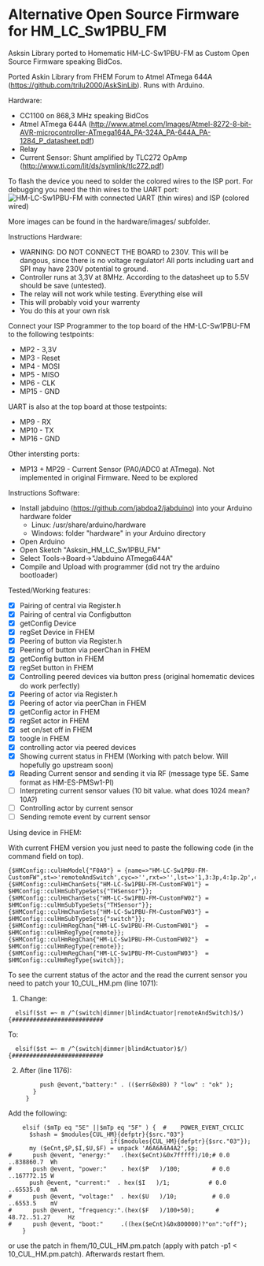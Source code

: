 Alternative Open Source Firmware for HM\_LC\_Sw1PBU\_FM
======================

Asksin Library ported to Homematic HM\-LC\-Sw1PBU\-FM as Custom Open Source Firmware speaking BidCos.

Ported Askin Library from FHEM Forum to Atmel ATmega 644A (https://github.com/trilu2000/AskSinLib). Runs with Arduino.

Hardware:
* CC1100 on 868,3 MHz speaking BidCos
* Atmel ATmega 644A (http://www.atmel.com/Images/Atmel-8272-8-bit-AVR-microcontroller-ATmega164A_PA-324A_PA-644A_PA-1284_P_datasheet.pdf)
* Relay
* Current Sensor: Shunt amplified by TLC272 OpAmp (http://www.ti.com/lit/ds/symlink/tlc272.pdf)

To flash the device you need to solder the colored wires to the ISP port. For debugging you need the thin wires to the UART port:
![](https://raw.github.com/jabdoa2/Asksin_HM_LC_Sw1PBU_FM/master/hardware/images/isp.jpg "HM-LC-Sw1PBU-FM with connected UART (thin wires) and ISP (colored wired)")

More images can be found in the hardware/images/ subfolder.

Instructions Hardware:
* WARNING: DO NOT CONNECT THE BOARD to 230V. This will be dangous, since there is no voltage regulator! All ports including uart and SPI may have 230V potential to ground.
* Controller runs at 3,3V at 8MHz. According to the datasheet up to 5.5V should be save (untested).
* The relay will not work while testing. Everything else will
* This will probably void your warrenty
* You do this at your own risk

Connect your ISP Programmer to the top board of the HM-LC-Sw1PBU-FM to the following testpoints:
* MP2 - 3,3V 
* MP3 - Reset
* MP4 - MOSI
* MP5 - MISO
* MP6 - CLK
* MP15 - GND

UART is also at the top board at those testpoints:
* MP9 - RX
* MP10 - TX
* MP16 - GND

Other intersting ports:
* MP13 + MP29 - Current Sensor (PA0/ADC0 at ATmega). Not implemented in original Firmware. Need to be explored

Instructions Software:
* Install jabduino (https://github.com/jabdoa2/jabduino) into your Arduino hardware folder
    * Linux: /usr/share/arduino/hardware 
    * Windows: folder "hardware" in your Arduino directory
* Open Arduino
* Open Sketch "Asksin\_HM\_LC\_Sw1PBU\_FM"
* Select Tools->Board->"Jabduino ATmega644A"
* Compile and Upload with programmer (did not try the arduino bootloader)

Tested/Working features:
- [x] Pairing of central via Register.h
- [x] Pairing of central via Configbutton
- [x] getConfig Device
- [x] regSet Device in FHEM
- [x] Peering of button via Register.h
- [x] Peering of button via peerChan in FHEM
- [x] getConfig button in FHEM
- [x] regSet button in FHEM
- [x] Controlling peered devices via button press (original homematic devices do work perfectly)
- [x] Peering of actor via Register.h
- [x] Peering of actor via peerChan in FHEM
- [x] getConfig actor in FHEM
- [x] regSet actor in FHEM
- [x] set on/set off in FHEM
- [x] toogle in FHEM
- [x] controlling actor via peered devices
- [x] Showing current status in FHEM (Working with patch below. Will hopefully go upstream soon)
- [x] Reading Current sensor and sending it via RF (message type 5E. Same format as HM-ES-PMSw1-Pl)
- [ ] Interpreting current sensor values (10 bit value. what does 1024 mean? 10A?)
- [ ] Controlling actor by current sensor
- [ ] Sending remote event by current sensor

Using device in FHEM:

With current FHEM version you just need to paste the following code (in the command field on top).

```
{$HMConfig::culHmModel{"F0A9"} = {name=>"HM-LC-Sw1PBU-FM-CustomFW",st=>'remoteAndSwitch',cyc=>'',rxt=>'',lst=>'1,3:3p,4:1p.2p',chn=>"Btn:1:2,Sw:3:3"}}
{$HMConfig::culHmChanSets{"HM-LC-Sw1PBU-FM-CustomFW01"} = $HMConfig::culHmSubTypeSets{"THSensor"}};
{$HMConfig::culHmChanSets{"HM-LC-Sw1PBU-FM-CustomFW02"} = $HMConfig::culHmSubTypeSets{"THSensor"}};
{$HMConfig::culHmChanSets{"HM-LC-Sw1PBU-FM-CustomFW03"} = $HMConfig::culHmSubTypeSets{"switch"}};
{$HMConfig::culHmRegChan{"HM-LC-Sw1PBU-FM-CustomFW01"}  = $HMConfig::culHmRegType{remote}};
{$HMConfig::culHmRegChan{"HM-LC-Sw1PBU-FM-CustomFW02"}  = $HMConfig::culHmRegType{remote}};
{$HMConfig::culHmRegChan{"HM-LC-Sw1PBU-FM-CustomFW03"}  = $HMConfig::culHmRegType{switch}};
```

To see the current status of the actor and the read the current sensor you need to patch your 10_CUL_HM.pm (line 1071):
1. Change:
```
  elsif($st =~ m /^(switch|dimmer|blindActuator|remoteAndSwitch)$/) {##########################
```
To:
```
  elsif($st =~ m /^(switch|dimmer|blindActuator)$/) {##########################
```

2. After (line 1176):
```
         push @event,"battery:" . (($err&0x80) ? "low" : "ok" );
       }
     }
```
Add the following:
```
    elsif ($mTp eq "5E" ||$mTp eq "5F" ) {  #    POWER_EVENT_CYCLIC
      $shash = $modules{CUL_HM}{defptr}{$src."03"}
                             if($modules{CUL_HM}{defptr}{$src."03"});
      my ($eCnt,$P,$I,$U,$F) = unpack 'A6A6A4A4A2',$p;
#      push @event, "energy:"   .(hex($eCnt)&0x7fffff)/10;# 0.0  ..838860.7  Wh
#      push @event, "power:"    . hex($P   )/100;         # 0.0  ..167772.15 W
      push @event, "current:"  . hex($I   )/1;           # 0.0  ..65535.0   mA
#      push @event, "voltage:"  . hex($U   )/10;          # 0.0  ..6553.5    mV
#      push @event, "frequency:".(hex($F   )/100+50);      # 48.72..51.27     Hz
#      push @event, "boot:"     .((hex($eCnt)&0x800000)?"on":"off");
    }
```

or use the patch in fhem/10_CUL_HM.pm.patch (apply with patch -p1 < 10_CUL_HM.pm.patch). Afterwards restart fhem.
